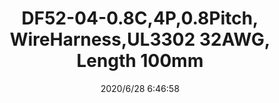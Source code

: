 ﻿---
layout: post 
title: DF52-04-0.8C,4P,0.8Pitch, WireHarness,UL3302 32AWG, Length 100mm
tags: DF52
categories: wire-harness
overview: DF52-04-0.8C,4P,0.8Pitch, WireHarness,UL3302 32AWG, Length 100mm
part_number: DF52-04-0.8C
thumb_img: static/202006/359-thumb-20200628144814.jpg
small_img: static/202006/359-20200628144814.jpg
date: 2020/6/28 6:46:58
---



